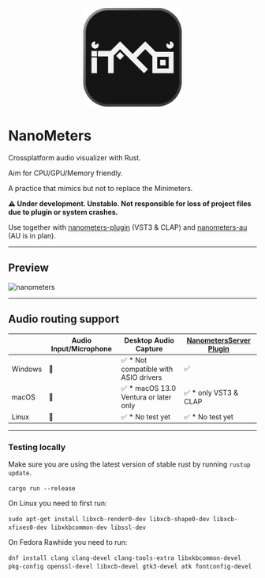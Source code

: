 <p align=center>
  <picture>
    <img alt="nanometers" title="Nanometers" src="assets/icon-1024.png" width=200>
  </picture>
</p>

# NanoMeters

Crossplatform audio visualizer with Rust.

Aim for CPU/GPU/Memory friendly.

A practice that mimics but not to replace the Minimeters.

**⚠️ Under development. Unstable. Not responsible for loss of project files due to plugin or system crashes.**

Use together with [nanometers-plugin](https://github.com/aizcutei/nanometers_plug) (VST3 & CLAP) and [nanometers-au](https://github.com/aizcutei/nanometers_au) (AU is in plan).

---
## Preview

![nanometers](./static/example.gif)

---
## Audio routing support

||Audio Input/Microphone|Desktop Audio Capture|[NanometersServer Plugin](https://github.com/aizcutei/nanometers_plug)|
|-|-|-|-|
|Windows|🚧|✅ * Not compatible with ASIO drivers|✅|
|macOS|🚧|✅ * macOS 13.0 Ventura or later only|✅ * only VST3 & CLAP|
|Linux|🚧|✅ * No test yet|✅ * No test yet|

---
### Testing locally

Make sure you are using the latest version of stable rust by running `rustup update`.

`cargo run --release`

On Linux you need to first run:

`sudo apt-get install libxcb-render0-dev libxcb-shape0-dev libxcb-xfixes0-dev libxkbcommon-dev libssl-dev`

On Fedora Rawhide you need to run:

`dnf install clang clang-devel clang-tools-extra libxkbcommon-devel pkg-config openssl-devel libxcb-devel gtk3-devel atk fontconfig-devel`
